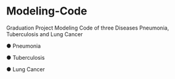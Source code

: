 # Modeling-Code
Graduation Project Modeling Code of three Diseases Pneumonia, Tuberculosis  and Lung Cancer

● Pneumonia

● Tuberculosis

● Lung Cancer




